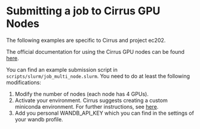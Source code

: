 # Submitting a job to Cirrus GPU Nodes

The following examples are specific to Cirrus and project ec202.

The official documentation for using the Cirrus GPU nodes can be found [here](https://cirrus.readthedocs.io/en/main/user-guide/gpu.html).

You can find an example submission script in `scripts/slurm/job_multi_node.slurm`.
You need to do at least the following modifications:

1. Modify the number of nodes (each node has 4 GPUs).
2. Activate your environment. Cirrus suggests creating a custom miniconda environment. For further instructions, see [here](https://cirrus.readthedocs.io/en/main/user-guide/python.html?highlight=pytorch#custom-miniconda3-environments).
3. Add you personal WANDB_API_KEY which you can find in the settings of your wandb profile.
